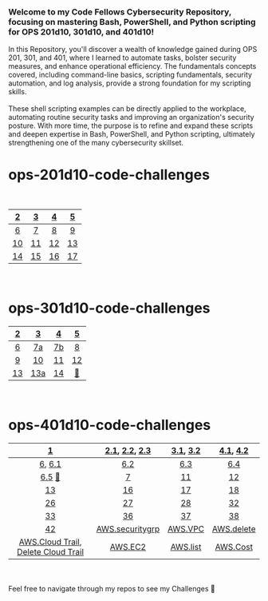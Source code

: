 ### Welcome to my Code Fellows Cybersecurity Repository, focusing on mastering Bash, PowerShell, and Python scripting for OPS 201d10, 301d10, and 401d10!
In this Repository, you'll discover a wealth of knowledge gained during OPS 201, 301, and 401, where I learned to automate tasks, bolster security measures, and enhance operational efficiency. The fundamentals concepts covered, including command-line basics, scripting fundamentals, security automation, and log analysis, provide a strong foundation for my scripting skills.
<br>
<br>
These shell scripting examples can be directly applied to the workplace, automating routine security tasks and improving an organization's security posture. With more time, the purpose is to refine and expand these scripts and deepen expertise in Bash, PowerShell, and Python scripting, ultimately strengthening one of the many cybersecurity skillset.

# ops-201d10-code-challenges

<br>

| [2](index/201_2_my_first_bash_script.sh) | [3](index/201_3_functions.sh) | [4](index/201_4_arrays.sh) | [5](index/201_5_loops.sh) |
|:----------------------:|:-----------------------:|:----------------------:|:----------------------:|
| [6](index/201_6_conditionals.sh) | [7](index/201_7_system_information.sh) | [8](index/201_8_windows_batch_scripting.bat) | [9](index/201_9_log_retrieval_via_powershell.ps1) 
| [10](index/201_10_system_process_commands.ps1) | [11](index/201_11_automated_endpoint_configuration.ps1) | [12]() | [13](index/201_13_domain_analyzer.sh) 
| [14](index/201_14_github.md) | [15]() | [16]() | [17]()

<br>

# ops-301d10-code-challenges
| [2](index/301_2_append-date-time.sh) | [3](index/301_3_file-permissions.sh) | [4](index/301_4_conditional-in-menu-systems.sh) | [5](index/301_5_clearing-logs.sh) |
|:----------------------:|:-----------------------:|:----------------------:|:----------------------:|
| [6](index/301_6_bash-in-python.py) | [7a](index/301_7a_directory-creation.py) | [7b](301_7b_directory-creation.py) | [8](index/301_8_python-collections.py) 
| [9](index/301_9_python-conditional-statements.py) | [10](index/301_10_python-file-handling.py) | [11](index/301_11_psutil.py) | [12](index/301_12_python-rquest-library.py)
| [13](index/301_13_powershell-ad-automation.ps1) | [13a](index/301_13a_powershell-ad-automation.ps1) | [14](index/301_14_python-malware-analysis.py) | [🍓]()
<br>

# ops-401d10-code-challenges

| [1](401_1_Demo.py) | [2.1](index/401_2_challenge.py), [2.2](index/401_2_class.txt), [2.3](401_2_demo2.py) | [3.1](index/401_3_challenge.py), [3.2](401_3_class.txt) | [4.1](index/401_4_challenge.ps1), [4.2](401_4_challenge.py) |
|:----------------------:|:-----------------------:|:----------------------:|:----------------------:|
| [6](401_6_secret.txt), [6.1](401_6_1_challenge.py) | [6.2](401_6_2_challenge.py) | [6.3](index/401_6_3_challenge.py) | [6.4](index/401_6_4_challenge.py) 
| [6.5](index/401_6_5_challenge.py) [🍓](401_6_mysecret.key) | [7](index/401_7_challenge.py) | [11](index/401_11_challenge.py) | [12](index/401_12_challenge.py) 
| [13](index/401_13_challenge.py) | [16](index/401_16_challenge.py) | [17](index/401_17_challenge.py) | [18](index/401_18_challenge.py)
| [26](index/401_26_event_logging.py) | [27](index/401_27_event_logging_2.py) | [28](index/401_28_event_logging_3.py) | [32](index/401_32_detect_part2.py)
| [33](index/401_33_detect_part3.py) | [36](index/401_36_web_application_fingerprinting.py) | [37](index/401_37_sweets.py) | [38](index/401_38_description.py)
| [42](index/401_42_nmap.py) | [AWS.securitygrp](index/aws_securitygrp.sh) | [AWS.VPC](index/aws_vpc.sh) | [AWS.delete](index/aws_delete.sh)
| [AWS.Cloud Trail](index/aws_cloud_trail.sh), [Delete Cloud Trail](index/aws_delete_cloud_trail.sh) | [AWS.EC2](index/aws_ec2.sh) | [AWS.list](index/aws_list.sh) | [AWS.Cost](index/aws_cost.py)
<br>
<br>
Feel free to navigate through my repos to see my Challenges 🍓


